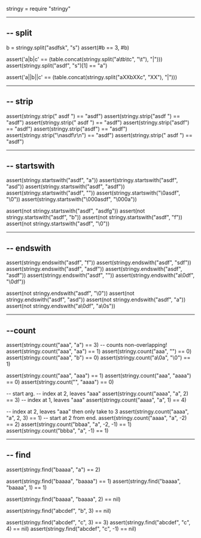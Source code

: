 stringy = require "stringy"

---------
-- split
---------
b = stringy.split("asdfsk", "s")
assert(#b == 3, #b)

assert('a|b|c' == (table.concat(stringy.split("a\tb\tc", "\t"), "|")))
assert(stringy.split("asdf", "s")[1] == "a")

assert('a||b||c' == (table.concat(stringy.split("aXXbXXc", "XX"), "|")))

---------
-- strip
---------
assert(stringy.strip(" asdf ") == "asdf")
assert(stringy.strip("asdf ") == "asdf")
assert(stringy.strip(" asdf  ") == "asdf")
assert(stringy.strip("asdf") == "asdf")
assert(stringy.strip("asdf") == "asdf")
assert(stringy.strip("\nasdf\r\n") == "asdf")
assert(stringy.strip(" asdf ") == "asdf")

--------------
-- startswith
--------------
assert(stringy.startswith("asdf", "a"))
assert(stringy.startswith("asdf", "asd"))
assert(stringy.startswith("asdf", "asdf"))
assert(stringy.startswith("asdf", ""))
assert(stringy.startswith("\0asdf", "\0"))
assert(stringy.startswith("\000asdf", "\000a"))

assert(not stringy.startswith("asdf", "asdfg"))
assert(not stringy.startswith("asdf", "b"))
assert(not stringy.startswith("asdf", "f"))
assert(not stringy.startswith("asdf", "\0"))

--------------
-- endswith
--------------
assert(stringy.endswith("asdf", "f"))
assert(stringy.endswith("asdf", "sdf"))
assert(stringy.endswith("asdf", "asdf"))
assert(stringy.endswith("asdf", "asdf"))
assert(stringy.endswith("asdf", ""))
assert(stringy.endswith("a\0df", "\0df"))

assert(not stringy.endswith("asdf", "\0"))
assert(not stringy.endswith("asdf", "asd"))
assert(not stringy.endswith("asdf", "a"))
assert(not stringy.endswith("a\0df", "a\0s"))

-------
--count
-------

assert(stringy.count("aaa", "a") == 3)
-- counts non-overlapping!
assert(stringy.count("aaa", "aa") == 1)
assert(stringy.count("aaa", "") == 0)
assert(stringy.count("aaa", "b") == 0)
assert(stringy.count("a\0a", "\0") == 1)

assert(stringy.count("aaa", "aaa") == 1)
assert(stringy.count("aaa", "aaaa") == 0)
assert(stringy.count("", "aaaa") == 0)

-- start arg.
-- index at 2, leaves "aaa"
assert(stringy.count("aaaa", "a", 2) == 3)
-- index at 1, leaves "aaa"
assert(stringy.count("aaaa", "a", 1) == 4)

-- index at 2, leaves "aaa" then only take to 3
assert(stringy.count("aaaa", "a", 2, 3) == 1)
-- start at 2 from end.
assert(stringy.count("aaaa", "a", -2) == 2)
assert(stringy.count("bbaa", "a", -2, -1) == 1)
assert(stringy.count("bbba", "a", -1) == 1)

--------
-- find
-------
assert(stringy.find("baaaa", "a") == 2)

assert(stringy.find("baaaa", "baaaa") == 1)
assert(stringy.find("baaaa", "baaaa", 1) == 1)

assert(stringy.find("baaaa", "baaaa", 2) == nil)

assert(stringy.find("abcdef", "b", 3) == nil)

assert(stringy.find("abcdef", "c", 3) == 3)
assert(stringy.find("abcdef", "c", 4) == nil)
assert(stringy.find("abcdef", "c", -1) == nil)
